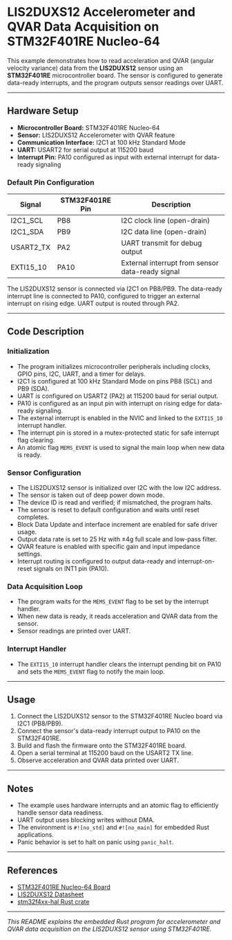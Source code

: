 # LIS2DUXS12 Accelerometer and QVAR Data Acquisition on STM32F401RE Nucleo-64

This example demonstrates how to read acceleration and QVAR (angular velocity variance) data from the **LIS2DUXS12** sensor using an **STM32F401RE** microcontroller board. The sensor is configured to generate data-ready interrupts, and the program outputs sensor readings over UART.

---

## Hardware Setup

- **Microcontroller Board:** STM32F401RE Nucleo-64
- **Sensor:** LIS2DUXS12 Accelerometer with QVAR feature
- **Communication Interface:** I2C1 at 100 kHz Standard Mode
- **UART:** USART2 for serial output at 115200 baud
- **Interrupt Pin:** PA10 configured as input with external interrupt for data-ready signaling

### Default Pin Configuration

| Signal       | STM32F401RE Pin | Description                      |
|--------------|-----------------|---------------------------------|
| I2C1_SCL     | PB8             | I2C clock line (open-drain)     |
| I2C1_SDA     | PB9             | I2C data line (open-drain)      |
| USART2_TX    | PA2             | UART transmit for debug output  |
| EXTI15_10    | PA10            | External interrupt from sensor data-ready signal |

The LIS2DUXS12 sensor is connected via I2C1 on PB8/PB9. The data-ready interrupt line is connected to PA10, configured to trigger an external interrupt on rising edge. UART output is routed through PA2.

---

## Code Description

### Initialization

- The program initializes microcontroller peripherals including clocks, GPIO pins, I2C, UART, and a timer for delays.
- I2C1 is configured at 100 kHz Standard Mode on pins PB8 (SCL) and PB9 (SDA).
- UART is configured on USART2 (PA2) at 115200 baud for serial output.
- PA10 is configured as an input pin with interrupt on rising edge for data-ready signaling.
- The external interrupt is enabled in the NVIC and linked to the `EXTI15_10` interrupt handler.
- The interrupt pin is stored in a mutex-protected static for safe interrupt flag clearing.
- An atomic flag `MEMS_EVENT` is used to signal the main loop when new data is ready.

### Sensor Configuration

- The LIS2DUXS12 sensor is initialized over I2C with the low I2C address.
- The sensor is taken out of deep power down mode.
- The device ID is read and verified; if mismatched, the program halts.
- The sensor is reset to default configuration and waits until reset completes.
- Block Data Update and interface increment are enabled for safe driver usage.
- Output data rate is set to 25 Hz with ±4g full scale and low-pass filter.
- QVAR feature is enabled with specific gain and input impedance settings.
- Interrupt routing is configured to output data-ready and interrupt-on-reset signals on INT1 pin (PA10).

### Data Acquisition Loop

- The program waits for the `MEMS_EVENT` flag to be set by the interrupt handler.
- When new data is ready, it reads acceleration and QVAR data from the sensor.
- Sensor readings are printed over UART.

### Interrupt Handler

- The `EXTI15_10` interrupt handler clears the interrupt pending bit on PA10 and sets the `MEMS_EVENT` flag to notify the main loop.

---

## Usage

1. Connect the LIS2DUXS12 sensor to the STM32F401RE Nucleo board via I2C1 (PB8/PB9).
2. Connect the sensor's data-ready interrupt output to PA10 on the STM32F401RE.
3. Build and flash the firmware onto the STM32F401RE board.
4. Open a serial terminal at 115200 baud on the USART2 TX line.
5. Observe acceleration and QVAR data printed over UART.

---

## Notes

- The example uses hardware interrupts and an atomic flag to efficiently handle sensor data readiness.
- UART output uses blocking writes without DMA.
- The environment is `#![no_std]` and `#![no_main]` for embedded Rust applications.
- Panic behavior is set to halt on panic using `panic_halt`.

---

## References

- [STM32F401RE Nucleo-64 Board](https://www.st.com/en/evaluation-tools/nucleo-f401re.html)
- [LIS2DUXS12 Datasheet](https://www.st.com/resource/en/datasheet/lis2duxs12.pdf)
- [stm32f4xx-hal Rust crate](https://docs.rs/stm32f4xx-hal)

---

*This README explains the embedded Rust program for accelerometer and QVAR data acquisition on the LIS2DUXS12 sensor using STM32F401RE.*
